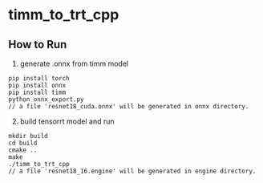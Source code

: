 # timm_to_trt_cpp

## How to Run

1. generate .onnx from timm model

```
pip install torch
pip install onnx
pip install timm
python onnx_export.py
// a file 'resnet18_cuda.onnx' will be generated in onnx directory.
```

2. build tensorrt model and run

```
mkdir build
cd build
cmake ..
make
./timm_to_trt_cpp
// a file 'resnet18_16.engine' will be generated in engine directory.
```
